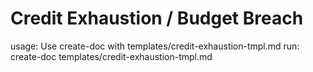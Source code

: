# Credit Exhaustion / Budget Breach

usage: Use create-doc with templates/credit-exhaustion-tmpl.md
run: create-doc templates/credit-exhaustion-tmpl.md
